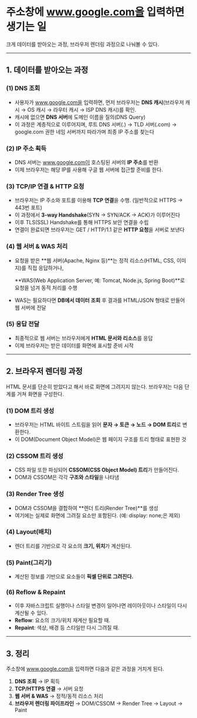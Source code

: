 # 주소창에 www.google.com을 입력하면 생기는 일

크게 데이터를 받아오는 과정, 브라우저 렌더링 과정으로 나눠볼 수 있다.

---

## 1. 데이터를 받아오는 과정

### (1) DNS 조회

- 사용자가 www.google.com을 입력하면, 먼저 브라우저는 **DNS 캐시**(브라우저 캐시 → OS 캐시 → 라우터 캐시 → ISP DNS 캐시)를 확인.
- 캐시에 없으면 **DNS 서버**에 도메인 이름을 질의(DNS Query)
- 이 과정은 계층적으로 이루어지며, 루트 DNS 서버(.) → TLD 서버(.com) → google.com 권한 네임 서버까지 따라가며 최종 IP 주소를 찾는다

### (2) IP 주소 획득

- DNS 서버는 www.google.com이 호스팅된 서버의 **IP 주소**를 반환
- 이제 브라우저는 해당 IP를 사용해 구글 웹 서버에 접근할 준비를 한다.

### (3) TCP/IP 연결 & HTTP 요청

- 브라우저는 IP 주소와 포트를 이용해 **TCP 연결**을 수행. (일반적으로 HTTPS → 443번 포트)
- 이 과정에서 **3-way Handshake**(SYN → SYN/ACK → ACK)가 이루어진다
- 이후 TLS(SSL) Handshake를 통해 HTTPS 보안 연결을 수립
- 연결이 완료되면 브라우저는 GET / HTTP/1.1 같은 **HTTP 요청**을 서버로 보낸다

### (4) 웹 서버 & WAS 처리

- 요청을 받은 **웹 서버(Apache, Nginx 등)**는 정적 리소스(HTML, CSS, 이미지)를 직접 응답하거나,
    
    **WAS(Web Application Server, 예: Tomcat, Node.js, Spring Boot)**로 요청을 넘겨 동적 처리를 수행
    
- WAS는 필요하다면 **DB에서 데이터 조회** 후 결과를 HTML/JSON 형태로 만들어 웹 서버에 전달

### (5) 응답 전달

- 최종적으로 웹 서버는 브라우저에게 **HTML 문서와 리소스**를 응답
- 이제 브라우저는 받은 데이터를 화면에 표시할 준비 시작

---

## 2. 브라우저 렌더링 과정

HTML 문서를 단순히 받았다고 해서 바로 화면에 그려지지 않는다. 브라우저는 다음 단계를 거쳐 화면을 구성한다.

### (1) DOM 트리 생성

- 브라우저는 HTML 바이트 스트림을 읽어 **문자 → 토큰 → 노드 → DOM 트리**로 변환한다.
- 이 DOM(Document Object Model)은 웹 페이지 구조를 트리 형태로 표현한 것

### (2) CSSOM 트리 생성

- CSS 파일 또한 파싱되어 **CSSOM(CSS Object Model) 트리**가 만들어진다.
- DOM과 CSSOM은 각각 **구조와 스타일**을 나타냄

### (3) Render Tree 생성

- DOM과 CSSOM을 결합하여 **렌더 트리(Render Tree)**를 생성
- 여기에는 실제로 화면에 그려질 요소만 포함된다. (예: display: none;은 제외)

### (4) Layout(배치)

- 렌더 트리를 기반으로 각 요소의 **크기, 위치**가 계산된다.

### (5) Paint(그리기)

- 계산된 정보를 기반으로 요소들이 **픽셀 단위로 그려진다.**

### (6) Reflow & Repaint

- 이후 자바스크립트 실행이나 스타일 변경이 일어나면 레이아웃이나 스타일이 다시 계산될 수 있다.
- **Reflow**: 요소의 크기/위치 재계산 필요할 때.
- **Repaint**: 색상, 배경 등 스타일만 다시 그려질 때.

---

## 3. 정리

주소창에 www.google.com을 입력하면 다음과 같은 과정을 거치게 된다.

1. **DNS 조회** → IP 획득
2. **TCP/HTTPS 연결** → 서버 요청
3. **웹 서버 & WAS** → 정적/동적 리소스 처리
4. **브라우저 렌더링 파이프라인** → DOM/CSSOM → Render Tree → Layout → Paint
